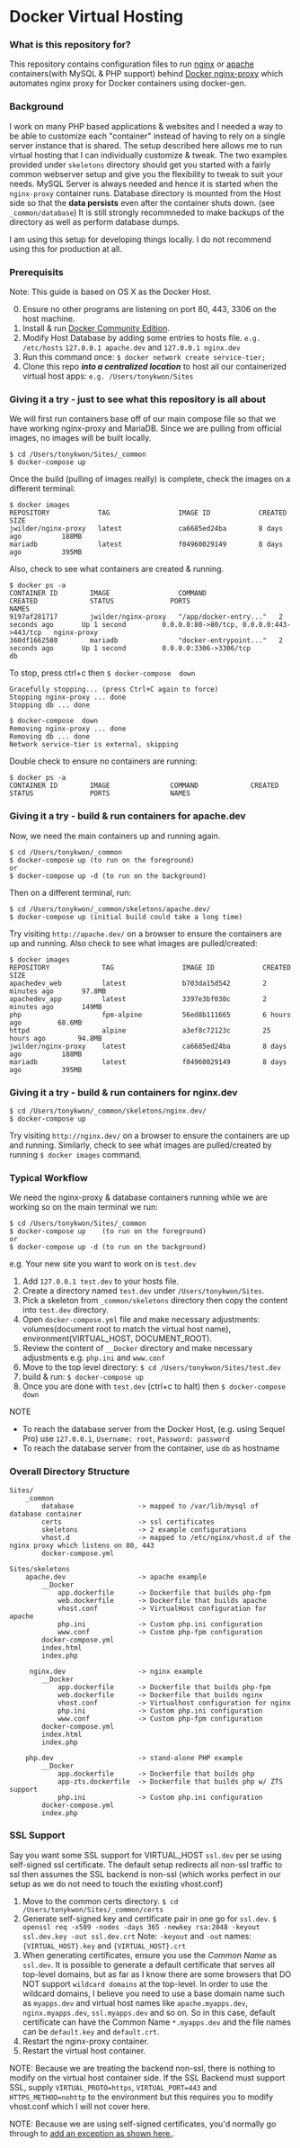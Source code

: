 # Docker Virtual Hosting #

### What is this repository for? ###

This repository contains configuration files to run [nginx](https://hub.docker.com/_/nginx/) or [apache](https://hub.docker.com/_/httpd/) containers(with MySQL & PHP support) behind [Docker nginx-proxy](https://github.com/jwilder/nginx-proxy) which automates nginx proxy for Docker containers using docker-gen.

### Background ###

I work on many PHP based applications & websites and I needed a way to be able to customize each "container" instead of having to rely on a single server instance that is shared. The setup described here allows me to run virtual hosting that I can individually customize & tweak. The two examples provided under `skeletons` directory should get you started with a fairly common webserver setup and give you the flexibility to tweak to suit your needs. MySQL Server is always needed and hence it is started when the `nginx-proxy` container runs. Database directory is mounted from the Host side so that the **data persists** even after the container shuts down. (see `_common/database`) It is still strongly recommneded to make backups of the directory as well as perform database dumps.

I am using this setup for developing things locally. I do not recommend using this for production at all.

### Prerequisits ###

Note: This guide is based on OS X as the Docker Host.

0. Ensure no other programs are listening on port 80, 443, 3306 on the host machine.
1. Install & run [Docker Community Edition](https://store.docker.com/search?type=edition&offering=community).
2. Modify Host Database by adding some entries to hosts file. `e.g. /etc/hosts`
`127.0.0.1 apache.dev` and `127.0.0.1 nginx.dev`
3. Run this command once: `$ docker network create service-tier;`
4. Clone this repo ***into a centralized location*** to host all our containerized virtual host apps: `e.g. /Users/tonykwon/Sites`

### Giving it a try - just to see what this repository is all about ###

We will first run containers base off of our main compose file so that we have working nginx-proxy and MariaDB. Since we are pulling from official images, no images will be built locally.
```
$ cd /Users/tonykwon/Sites/_common
$ docker-compose up
```

Once the build (pulling of images really) is complete, check the images on a different terminal:
```
$ docker images
REPOSITORY            TAG                 IMAGE ID            CREATED             SIZE
jwilder/nginx-proxy   latest              ca6685ed24ba        8 days ago          188MB
mariadb               latest              f04960029149        8 days ago          395MB
```

Also, check to see what containers are created & running.
```
$ docker ps -a
CONTAINER ID        IMAGE                 COMMAND                  CREATED             STATUS              PORTS                                      NAMES
9197af281717        jwilder/nginx-proxy   "/app/docker-entry..."   2 seconds ago       Up 1 second         0.0.0.0:80->80/tcp, 0.0.0.0:443->443/tcp   nginx-proxy
360df1662580        mariadb               "docker-entrypoint..."   2 seconds ago       Up 1 second         0.0.0.0:3306->3306/tcp                     db
```

To stop, press ctrl+c then `$ docker-compose  down`

```
Gracefully stopping... (press Ctrl+C again to force)
Stopping nginx-proxy ... done
Stopping db ... done

$ docker-compose  down
Removing nginx-proxy ... done
Removing db ... done
Network service-tier is external, skipping
```

Double check to ensure no containers are running:
```
$ docker ps -a
CONTAINER ID        IMAGE               COMMAND             CREATED             STATUS              PORTS               NAMES
```

### Giving it a try - build & run containers for apache.dev ###

Now, we need the main containers up and running again.

```
$ cd /Users/tonykwon/_common
$ docker-compose up (to run on the foreground)
or
$ docker-compose up -d (to run on the background)
```

Then on a different terminal, run:
```
$ cd /Users/tonykwon/_common/skeletons/apache.dev/
$ docker-compose up (initial build could take a long time)
```

Try visiting `http://apache.dev/` on a browser to ensure the containers are up and running. Also check to see what images are pulled/created:
```
$ docker images
REPOSITORY             TAG                 IMAGE ID            CREATED             SIZE
apachedev_web          latest              b703da15d542        2 minutes ago       97.8MB
apachedev_app          latest              3397e3bf030c        2 minutes ago       149MB
php                    fpm-alpine          56ed8b111665        6 hours ago         68.6MB
httpd                  alpine              a3ef8c72123c        25 hours ago        94.8MB
jwilder/nginx-proxy    latest              ca6685ed24ba        8 days ago          188MB
mariadb                latest              f04960029149        8 days ago          395MB
```

### Giving it a try - build & run containers for nginx.dev ###

```
$ cd /Users/tonykwon/_common/skeletons/nginx.dev/
$ docker-compose up
```

Try visiting `http://nginx.dev/` on a browser to ensure the containers are up and running. Similarly, check to see what images are pulled/created by running `$ docker images` command.

### Typical Workflow ###

We need the nginx-proxy & database containers running while we are working so on the main terminal we run:
```
$ cd /Users/tonykwon/Sites/_common
$ docker-compose up    (to run on the foreground)
or
$ docker-compose up -d (to run on the background)
```

e.g. Your new site you want to work on is `test.dev`

1. Add `127.0.0.1 test.dev` to your hosts file.
2. Create a directory named `test.dev` under `/Users/tonykwon/Sites`.
3. Pick a skeleton from `_common/skeletons` directory then copy the content into `test.dev` directory.
4. Open `docker-compose.yml` file and make necessary adjustments: volumes(document root to match the virtual host name), environment(VIRTUAL_HOST, DOCUMENT_ROOT).
5. Review the content of `__Docker` directory and make necessary adjustments e.g. `php.ini` and `www.conf`
6. Move to the top level directory: `$ cd /Users/tonykwon/Sites/test.dev`
7. build & run: `$ docker-compose up`
8. Once you are done with `test.dev` (ctrl+c to halt) then `$ docker-compose down`

NOTE
+ To reach the database server from the Docker Host, (e.g. using Sequel Pro) use `127.0.0.1`, `Username: root`, `Password: password`
+ To reach the database server from the container, use `db` as hostname

### Overall Directory Structure ###
```
Sites/
    _common
        database                -> mapped to /var/lib/mysql of database container
        certs                   -> ssl certificates
        skeletons               -> 2 example configurations
        vhost.d                 -> mapped to /etc/nginx/vhost.d of the nginx proxy which listens on 80, 443
        docker-compose.yml
```

```
Sites/skeletons
    apache.dev                  -> apache example
        __Docker
            app.dockerfile      -> Dockerfile that builds php-fpm
            web.dockerfile      -> Dockerfile that builds apache
            vhost.conf          -> VirtualHost configuration for apache
            php.ini             -> Custom php.ini configuration
            www.conf            -> Custom php-fpm configuration
        docker-compose.yml
        index.html
        index.php

     nginx.dev                  -> nginx example
        __Docker
            app.dockerfile      -> Dockerfile that builds php-fpm
            web.dockerfile      -> Dockerfile that builds nginx
            vhost.conf          -> Virtualhost configuration for nginx
            php.ini             -> Custom php.ini configuration
            www.conf            -> Custom php-fpm configuration
        docker-compose.yml
        index.html
        index.php

    php.dev                     -> stand-alone PHP example
        __Docker
            app.dockerfile      -> Dockerfile that builds php
            app-zts.dockerfile  -> Dockerfile that builds php w/ ZTS support
            php.ini             -> Custom php.ini configuration
        docker-compose.yml
        index.php
```

### SSL Support ###

Say you want some SSL support for VIRTUAL_HOST `ssl.dev` per se using self-signed ssl certificate. The default setup redirects all non-ssl traffic to ssl then assumes the SSL backend is non-ssl (which works perfect in our setup as we do not need to touch the existing vhost.conf)

1. Move to the common certs directory. `$ cd /Users/tonykwon/Sites/_common/certs`
2. Generate self-signed key and certificate pair in one go for `ssl.dev`. `$ openssl req -x509 -nodes -days 365 -newkey rsa:2048 -keyout ssl.dev.key -out ssl.dev.crt` Note: `-keyout` and `-out` names: `{VIRTUAL_HOST}.key` and `{VIRTUAL_HOST}.crt`
3. When generating certificates, ensure you use the *Common Name* as `ssl.dev`. It is possible to generate a default certificate that serves all top-level domains, but as far as I know there are some browsers that DO NOT support `wildcard domains` at the top-level. In order to use the wildcard domains, I believe you need to use a base domain name such as `myapps.dev` and virtual host names like `apache.myapps.dev`, `nginx.myapps.dev`, `ssl.myapps.dev` and so on. So in this case, default certificate can have the Common Name `*.myapps.dev` and the file names can be `default.key` and `default.crt`.
4. Restart the nginx-proxy container.
5. Restart the virtual host container.

NOTE: Because we are treating the backend non-ssl, there is nothing to modify on the virtual host container side. If the SSL Backend must support SSL, supply `VIRTUAL_PROTO=https`, `VIRTUAL_PORT=443` and `HTTPS_METHOD=nohttp` to the environment but this requires you to modify vhost.conf which I will not cover here.

NOTE: Because we are using self-signed certificates, you'd normally go through to [add an exception as shown here.](https://s0.cyberciti.org/images/faq/2013/11/self-signed-certificate-warning.png).